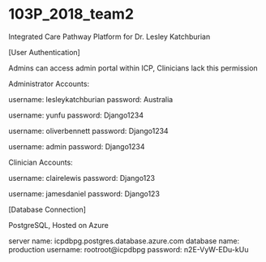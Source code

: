 # 103P_2018_team2
Integrated Care Pathway Platform for Dr. Lesley Katchburian

[User Authentication]

Admins can access admin portal within ICP, Clinicians lack this permission

Administrator Accounts:

username: lesleykatchburian
password: Australia 

username: yunfu
password: Django1234

username: oliverbennett
password: Django1234

username: admin
password: Django1234

Clinician Accounts:

username: clairelewis
password: Django123

username: jamesdaniel
password: Django123

[Database Connection]

PostgreSQL, Hosted on Azure

server name: icpdbpg.postgres.database.azure.com
database name: production
username: rootroot@icpdbpg
password: n2E-VyW-EDu-kUu

